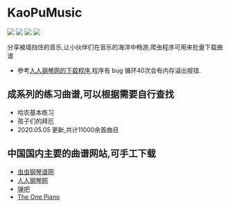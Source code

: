 # KaoPuMusic  
![](https://github.com/whyyygh/KaoPuMusic/blob/master/image/01.png) ![](https://github.com/whyyygh/KaoPuMusic/blob/master/image/02.png)
![](https://github.com/whyyygh/KaoPuMusic/blob/master/image/01.jpg) ![](https://github.com/whyyygh/KaoPuMusic/blob/master/image/02.jpg)

分享被墙挡住的音乐,让小伙伴们在音乐的海洋中畅游,爬虫程序可用来批量下载曲谱

* 参考[人人钢琴网的下载程序](https://github.com/VShawn/ScoreCrawler),程序有 bug 循环40次会有内存溢出报错.

## 成系列的练习曲谱,可以根据需要自行查找
* 哈农基本练习
* 孩子们的拜厄
* 2020.05.05 更新,共计11000余首曲目

## 中国国内主要的曲谱网站,可手工下载
* [虫虫钢琴谱网](http://www.gangqinpu.com/) 
* [人人钢琴网](https://www.everyonepiano.cn/home)
* [弹吧](http://www.tan8.com/)
* [The One Piano](http://edu.1tai.com/)

